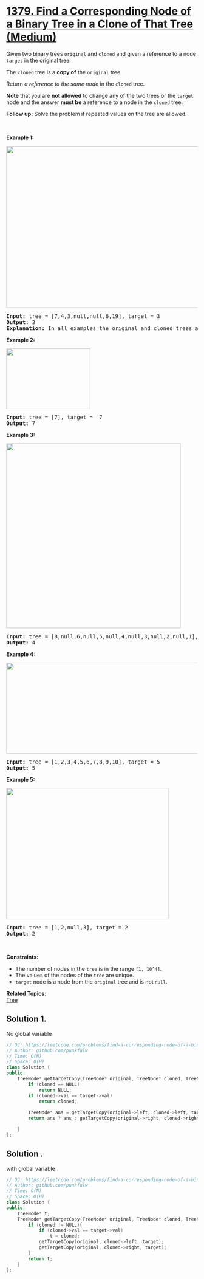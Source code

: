# [1379. Find a Corresponding Node of a Binary Tree in a Clone of That Tree (Medium)](https://leetcode.com/problems/find-a-corresponding-node-of-a-binary-tree-in-a-clone-of-that-tree/)

<p>Given two binary trees <code>original</code> and <code>cloned</code> and given a reference to a node <code>target</code> in the original tree.</p>

<p>The <code>cloned</code> tree is a <strong>copy of</strong> the <code>original</code> tree.</p>

<p>Return <em>a reference to the same node</em> in the <code>cloned</code> tree.</p>

<p><strong>Note</strong> that you are <strong>not allowed</strong> to change any of the two trees or the <code>target</code> node and the answer <strong>must be</strong> a reference to a node in the <code>cloned</code> tree.</p>

<p><strong>Follow up:</strong>&nbsp;Solve the problem if repeated values on the tree are allowed.</p>

<p>&nbsp;</p>
<p><strong>Example 1:</strong></p>
<img alt="" src="https://assets.leetcode.com/uploads/2020/02/21/e1.png" style="width: 544px; height: 426px;">
<pre><strong>Input:</strong> tree = [7,4,3,null,null,6,19], target = 3
<strong>Output:</strong> 3
<strong>Explanation:</strong> In all examples the original and cloned trees are shown. The target node is a green node from the original tree. The answer is the yellow node from the cloned tree.
</pre>

<p><strong>Example 2:</strong></p>
<img alt="" src="https://assets.leetcode.com/uploads/2020/02/21/e2.png" style="width: 221px; height: 159px;">
<pre><strong>Input:</strong> tree = [7], target =  7
<strong>Output:</strong> 7
</pre>

<p><strong>Example 3:</strong></p>
<img alt="" src="https://assets.leetcode.com/uploads/2020/02/21/e3.png" style="width: 459px; height: 486px;">
<pre><strong>Input:</strong> tree = [8,null,6,null,5,null,4,null,3,null,2,null,1], target = 4
<strong>Output:</strong> 4
</pre>

<p><strong>Example 4:</strong></p>
<img alt="" src="https://assets.leetcode.com/uploads/2020/02/21/e4.png" style="width: 555px; height: 239px;">
<pre><strong>Input:</strong> tree = [1,2,3,4,5,6,7,8,9,10], target = 5
<strong>Output:</strong> 5
</pre>

<p><strong>Example 5:</strong></p>
<img alt="" src="https://assets.leetcode.com/uploads/2020/02/21/e5.png" style="width: 427px; height: 345px;">
<pre><strong>Input:</strong> tree = [1,2,null,3], target = 2
<strong>Output:</strong> 2
</pre>

<p>&nbsp;</p>
<p><strong>Constraints:</strong></p>

<ul>
	<li>The number of nodes in the <code>tree</code> is in the range <code>[1, 10^4]</code>.</li>
	<li>The values of the nodes of the <code>tree</code> are unique.</li>
	<li><code>target</code> node is a&nbsp;node from the <code>original</code> tree and is not <code>null</code>.</li>
</ul>


**Related Topics**:  
[Tree](https://leetcode.com/tag/tree/)

## Solution 1.
No global variable

```cpp
// OJ: https://leetcode.com/problems/find-a-corresponding-node-of-a-binary-tree-in-a-clone-of-that-tree/
// Author: github.com/punkfulw
// Time: O(N)
// Space: O(H)
class Solution {
public:
    TreeNode* getTargetCopy(TreeNode* original, TreeNode* cloned, TreeNode* target) {
        if (cloned == NULL)
            return NULL;
        if (cloned->val == target->val)
            return cloned;
        
        TreeNode* ans = getTargetCopy(original->left, cloned->left, target);
        return ans ? ans : getTargetCopy(original->right, cloned->right, target);

    }
};
```

## Solution .
with global variable

```cpp
// OJ: https://leetcode.com/problems/find-a-corresponding-node-of-a-binary-tree-in-a-clone-of-that-tree/
// Author: github.com/punkfulw
// Time: O(N)
// Space: O(H)
class Solution {
public:
    TreeNode* t;
    TreeNode* getTargetCopy(TreeNode* original, TreeNode* cloned, TreeNode* target) {
        if (cloned != NULL){
            if (cloned->val == target->val)
                t = cloned;
            getTargetCopy(original, cloned->left, target);
            getTargetCopy(original, cloned->right, target);
        }
        return t;
    }
};
```

